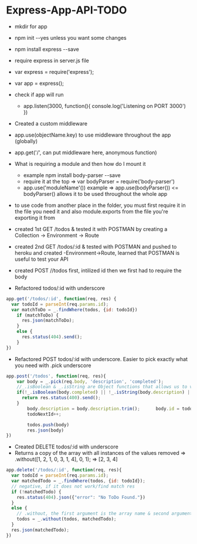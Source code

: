 # Express-App-API-TODO

- mkdir for app
- npm init --yes unless you want some changes
- npm install express --save
- require express in server.js file
- var express = require('express');
- var app = express();
- check if app will run
  - app.listen(3000, function(){
      console.log('Listening on PORT 3000')
    })

- Created a custom middleware
- app.use(objectName.key) to use middleware throughout the app (globally)
- app.get('/', can put middleware here, anonymous function)
- What is requiring a module and then how do I mount it
  - example npm install body-parser --save
  - require it at the top => var bodyParser = require('body-parser')
  - app.use('moduleName'()) example => app.use(bodyParser()) <= bodyParser() allows it to be used throughout the whole app

- to use code from another place in the folder, you must first require it in the file you need it and also module.exports from the file you're exporting it from

- created 1st GET /todos & tested it with POSTMAN by creating a Collection -> Environment -> Route

- created 2nd GET /todos/:id & tested with POSTMAN and pushed to heroku and created -Environment->Route, learned that POSTMAN is useful to test your API

- created POST //todos
first, intilized id
then we first had to require the body

- Refactored todos/:id with underscore
```javascript
app.get('/todos/:id', function(req, res) {
  var todoId = parseInt(req.params.id);
  var matchToDo = _.findWhere(todos, {id: todoId})
    if (matchToDo) {
      res.json(matchToDo);
    }
    else {
      res.status(404).send();
    }
})
```

- Refactored POST todos/:id with underscore. Easier to pick exactly what you need with .pick underscore
```javascript
app.post('/todos', function(req, res){
    var body = _.pick(req.body, 'description', 'completed');
    //_.isBoolean & _.isString are Object functions that allows us to validate. We have the body object through body-parser
    if(!_.isBoolean(body.completed) || !_.isString(body.description) || body.description.trim().length === 0) {
      return res.status(400).send();
    }
        body.description = body.description.trim();      body.id = todoNextId;
        todoNextId++;

        todos.push(body)
        res.json(body)
})
```

- Created DELETE todos/:id with underscore
- Returns a copy of the array with all instances of the values removed
=> .without([1, 2, 1, 0, 3, 1, 4], 0, 1);
=> [2, 3, 4]

```javascript
app.delete('/todos/:id', function(req, res){
  var todoId = parseInt(req.params.id);
  var matchedTodo = _.findWhere(todos, {id: todoId});
  // negative, if it does not work/find match res
  if (!matchedTodo) {
    res.status(404).json({"error": "No ToDo Found."})
  }
  else {
    // .without, the first argument is the array name & second argument is the values that we want removed. Which in this case is the matchedTodo
    todos = _.without(todos, matchedTodo);
  }
  res.json(matchedTodo);
})
```
